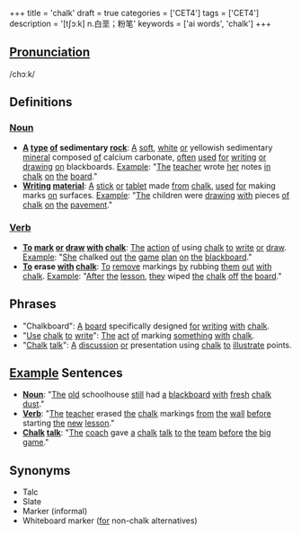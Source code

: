 +++
title = 'chalk'
draft = true
categories = ['CET4']
tags = ['CET4']
description = '[t∫ɔːk] n.白垩；粉笔'
keywords = ['ai words', 'chalk']
+++

## [Pronunciation](/en/post/pronunciation/)
/chɔːk/

## Definitions
### [Noun](/en/post/noun/)
- **[A](/en/post/a/) [type](/en/post/type/) [of](/en/post/of/) sedimentary [rock](/en/post/rock/)**: [A](/en/post/a/) [soft](/en/post/soft/), [white](/en/post/white/) [or](/en/post/or/) yellowish sedimentary [mineral](/en/post/mineral/) composed [of](/en/post/of/) calcium carbonate, [often](/en/post/often/) [used](/en/post/used/) [for](/en/post/for/) [writing](/en/post/writing/) [or](/en/post/or/) [drawing](/en/post/drawing/) [on](/en/post/on/) blackboards. [Example](/en/post/example/): "[The](/en/post/the/) [teacher](/en/post/teacher/) wrote [her](/en/post/her/) notes [in](/en/post/in/) [chalk](/en/post/chalk/) [on](/en/post/on/) [the](/en/post/the/) [board](/en/post/board/)."
- **[Writing](/en/post/writing/) [material](/en/post/material/)**: [A](/en/post/a/) [stick](/en/post/stick/) [or](/en/post/or/) [tablet](/en/post/tablet/) made [from](/en/post/from/) [chalk](/en/post/chalk/), [used](/en/post/used/) [for](/en/post/for/) making marks [on](/en/post/on/) surfaces. [Example](/en/post/example/): "[The](/en/post/the/) children were [drawing](/en/post/drawing/) [with](/en/post/with/) pieces [of](/en/post/of/) [chalk](/en/post/chalk/) [on](/en/post/on/) [the](/en/post/the/) [pavement](/en/post/pavement/)."

### [Verb](/en/post/verb/)
- **[To](/en/post/to/) [mark](/en/post/mark/) [or](/en/post/or/) [draw](/en/post/draw/) [with](/en/post/with/) [chalk](/en/post/chalk/)**: [The](/en/post/the/) [action](/en/post/action/) [of](/en/post/of/) using [chalk](/en/post/chalk/) [to](/en/post/to/) [write](/en/post/write/) [or](/en/post/or/) [draw](/en/post/draw/). [Example](/en/post/example/): "[She](/en/post/she/) chalked [out](/en/post/out/) [the](/en/post/the/) [game](/en/post/game/) [plan](/en/post/plan/) [on](/en/post/on/) [the](/en/post/the/) [blackboard](/en/post/blackboard/)."
- **[To](/en/post/to/) erase [with](/en/post/with/) [chalk](/en/post/chalk/)**: [To](/en/post/to/) [remove](/en/post/remove/) markings [by](/en/post/by/) rubbing [them](/en/post/them/) [out](/en/post/out/) [with](/en/post/with/) [chalk](/en/post/chalk/). [Example](/en/post/example/): "[After](/en/post/after/) [the](/en/post/the/) [lesson](/en/post/lesson/), [they](/en/post/they/) wiped [the](/en/post/the/) [chalk](/en/post/chalk/) [off](/en/post/off/) [the](/en/post/the/) [board](/en/post/board/)."

## Phrases
- "Chalkboard": [A](/en/post/a/) [board](/en/post/board/) specifically designed [for](/en/post/for/) [writing](/en/post/writing/) [with](/en/post/with/) [chalk](/en/post/chalk/).
- "[Use](/en/post/use/) [chalk](/en/post/chalk/) [to](/en/post/to/) [write](/en/post/write/)": [The](/en/post/the/) [act](/en/post/act/) [of](/en/post/of/) marking [something](/en/post/something/) [with](/en/post/with/) [chalk](/en/post/chalk/).
- "[Chalk](/en/post/chalk/) [talk](/en/post/talk/)": [A](/en/post/a/) [discussion](/en/post/discussion/) [or](/en/post/or/) presentation using [chalk](/en/post/chalk/) [to](/en/post/to/) [illustrate](/en/post/illustrate/) points.

## [Example](/en/post/example/) Sentences
- **[Noun](/en/post/noun/)**: "[The](/en/post/the/) [old](/en/post/old/) schoolhouse [still](/en/post/still/) had [a](/en/post/a/) [blackboard](/en/post/blackboard/) [with](/en/post/with/) [fresh](/en/post/fresh/) [chalk](/en/post/chalk/) [dust](/en/post/dust/)."
- **[Verb](/en/post/verb/)**: "[The](/en/post/the/) [teacher](/en/post/teacher/) erased [the](/en/post/the/) [chalk](/en/post/chalk/) markings [from](/en/post/from/) [the](/en/post/the/) [wall](/en/post/wall/) [before](/en/post/before/) starting [the](/en/post/the/) [new](/en/post/new/) [lesson](/en/post/lesson/)."
- **[Chalk](/en/post/chalk/) [talk](/en/post/talk/)**: "[The](/en/post/the/) [coach](/en/post/coach/) gave [a](/en/post/a/) [chalk](/en/post/chalk/) [talk](/en/post/talk/) [to](/en/post/to/) [the](/en/post/the/) [team](/en/post/team/) [before](/en/post/before/) [the](/en/post/the/) [big](/en/post/big/) [game](/en/post/game/)."

## Synonyms
- Talc
- Slate
- Marker (informal)
- Whiteboard marker ([for](/en/post/for/) non-chalk alternatives)
